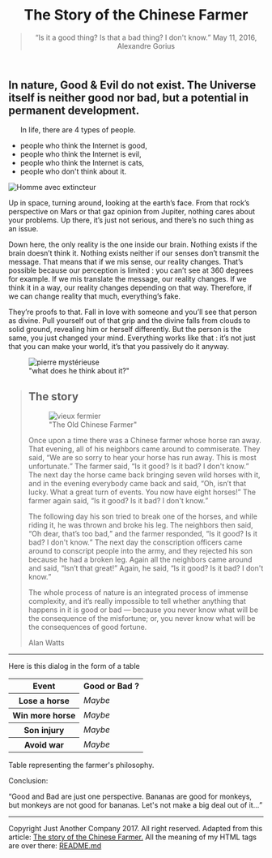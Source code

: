 <!DOCTYPE html>
<html>
<head>
   <meta charset="utf-8">
  <link rel="stylesheet" type="text/css" href="ChineseFarmer.css" />
</head>
<body>
   <header>
      <h1>The Story of the Chinese Farmer</h1>

<blockquote>
<q>Is it a <span class="good">good</span> thing? Is that a <span class="bad">bad</span> thing? I don't know.</q>
May 11, 2016, Alexandre Gorius
</blockquote>
</header>

<h2>In nature, <span class="good">Good</span> & Evil do not exist. The Universe itself is neither <span class="good">good</span> nor <span class="bad">bad</span>, but a potential in permanent development.</h2>

<ul>
   <p>In life, there are 4 types of people.</p>
<li>people who think the Internet is <span class="good">good</span>,</li>
<li>people who think the Internet is evil,</li>
<li>people who think the Internet is cats,</li>
<li>people who don't think about it.</li>
</ul>

<img src="https://cdn-images-1.medium.com/max/1000/1*2PCmLZyzQaF2pyKYkSTFpA.jpeg" alt="Homme avec extincteur">

<p>Up in space, turning around, looking at the earth’s face. From that rock’s perspective on Mars or that gaz opinion from Jupiter, nothing cares about your problems. Up there, it’s just not serious, and there’s no such thing as an issue.</p>

<p>Down here, the only reality is the one inside our brain. Nothing exists if the brain doesn’t think it. Nothing exists neither if our senses don’t transmit the message. That means that if we mis sense, our reality changes. That’s possible because our perception is limited : you can’t see at 360 degrees for example. If we mis translate the message, our reality changes. If we think it in a way, our reality changes depending on that way. Therefore, if we can change reality that much, everything’s fake.</p>

<p>They’re proofs to that. Fall in love with someone and you’ll see that person as divine. Pull yourself out of that grip and the divine falls from clouds to solid ground, revealing him or herself differently. But the person is the same, you just changed your mind. Everything works like that : it’s not just that you can make your world, it’s that you passively do it anyway.</p>

<figure>
<img src="http://static2.businessinsider.com/image/52fe8230eab8ea4275063b89/nasa-has-determined-where-the-mysterious-jelly-doughnut-rock-on-mars-came-from.jpg" alt="pierre mystérieuse">
<figcaption>"what does he think about it?"</figcaption>
</figure>

<blockquote>
<h2>The story</h2>

<figure>
<img src="https://cdn-images-1.medium.com/max/800/1*IQqkmPXYZuJViY5p-ymk0A.jpeg" alt="vieux fermier">
<figcaption>"The Old Chinese Farmer"</figcaption>
</figure>


<p>Once upon a time there was a Chinese farmer whose horse ran away. That evening, all of his neighbors came around to commiserate. They said, <q>We are so sorry to hear your horse has run away. This is most unfortunate.</q> The farmer said, <q>Is it <span class="good">good</span>? Is it <span class="bad">bad</span>? I don't know.</q> The next day the horse came back bringing seven wild horses with it, and in the evening everybody came back and said, <q>Oh, isn’t that lucky. What a great turn of events. You now have eight horses!</q> The farmer again said, <q>Is it <span class="good">good</span>? Is it <span class="bad">bad</span>? I don't know.</q> </p>

<p>The following day his son tried to break one of the horses, and while riding it, he was thrown and broke his leg. The neighbors then said, <q>Oh dear, that’s too <span class="bad">bad</span>,</q> and the farmer responded, <q>Is it <span class="good">good</span>? Is it <span class="bad">bad</span>? I don't know.</q> The next day the conscription officers came around to conscript people into the army, and they rejected his son because he had a broken leg. Again all the neighbors came around and said, <q>Isn’t that great!</q> Again, he said, <q>Is it <span class="good">good</span>? Is it <span class="bad">bad</span>? I don't know.</q></p>

<p>The whole process of nature is an integrated process of immense complexity, and it’s really impossible to tell whether anything that happens in it is <span class="good">good</span> or <span class="bad">bad</span> — because you never know what will be the consequence of the misfortune; or, you never know what will be the consequences of <span class="good">good</span> fortune.</p>

<p>Alan Watts</p>
</blockquote>

<hr>

<p>Here is this dialog in the form of a table</p>

<table>

<tr>
   <th>Event</th>
   <th><span class="good">Good</span> or <span class="bad">Bad</span> ?</th>
</tr>
<tr>
   <th>Lose a horse</th>
   <td><em>Maybe</em></td>
</tr>
<tr>
<th>Win more horse</th>
<td><em>Maybe</em></td>
</tr>
<tr>
   <th>Son injury</th>
   <td><em>Maybe</em></td>
</tr>
<tr>
<th>Avoid war</th>
<td><em>Maybe</em></td>
</tr>
</table>
   <caption>Table representing the farmer's philosophy.</caption>
  
   
<p>Conclusion:</p> 
<p><q><span class="good">Good</span> and <span class="bad">Bad</span> are just one perspective. Bananas are <span class="good">good</span> for monkeys, but monkeys are not <span class="good">good</span> for bananas. Let's not make a big deal out of it...</q></p>

<hr>
<footer>Copyright Just Another Company 2017. All right reserved. Adapted from this article: <a href="https://wellsbaum.blog/2018/01/27/alan-watts-the-story-of-the-chinese-farmer/" title="Link to the original text" target="_blank">The story of the Chinese Farmer.</a>
   All the meaning of my HTML tags are over there: <a href="https://github.com/EvelyneCG/progressive-enhancement/blob/main/README.md">README.md</a>
</footer>
</body>
</html>


